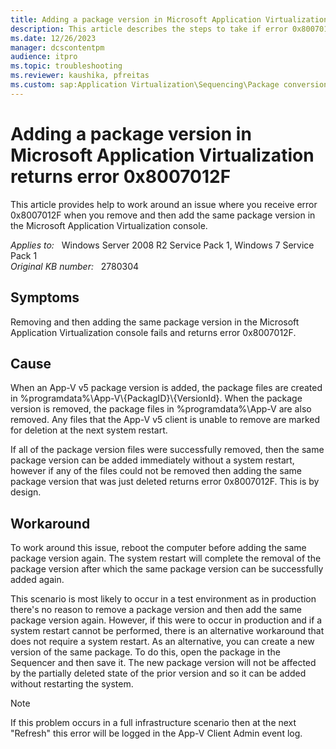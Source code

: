 ```yaml
---
title: Adding a package version in Microsoft Application Virtualization returns error 0x8007012F
description: This article describes the steps to take if error 0x8007012F is returned when adding an App-V v5 package.
ms.date: 12/26/2023
manager: dcscontentpm
audience: itpro
ms.topic: troubleshooting
ms.reviewer: kaushika, pfreitas
ms.custom: sap:Application Virtualization\Sequencing\Package conversion, csstroubleshoot
---
```

# Adding a package version in Microsoft Application Virtualization returns error 0x8007012F

This article provides help to work around an issue where you receive error 0x8007012F when you remove and then add the same package version in the Microsoft Application Virtualization console.

_Applies to:_ &nbsp; Windows Server 2008 R2 Service Pack 1, Windows 7 Service Pack 1  
_Original KB number:_ &nbsp; 2780304

## Symptoms

Removing and then adding the same package version in the Microsoft Application Virtualization console fails and returns error 0x8007012F.

## Cause

When an App-V v5 package version is added, the package files are created in %programdata%\\App-V\\{PackagID}\\{VersionId}. When the package version is removed, the package files in %programdata%\\App-V are also removed. Any files that the App-V v5 client is unable to remove are marked for deletion at the next system restart.

If all of the package version files were successfully removed, then the same package version can be added immediately without a system restart, however if any of the files could not be removed then adding the same package version that was just deleted returns error 0x8007012F. This is by design.

## Workaround

To work around this issue, reboot the computer before adding the same package version again. The system restart will complete the removal of the package version after which the same package version can be successfully added again.

This scenario is most likely to occur in a test environment as in production there's no reason to remove a package version and then add the same package version again. However, if this were to occur in production and if a system restart cannot be performed, there is an alternative workaround that does not require a system restart. As an alternative, you can create a new version of the same package. To do this, open the package in the Sequencer and then save it. The new package version will not be affected by the partially deleted state of the prior version and so it can be added without restarting the system.

> [!NOTE]
> If this problem occurs in a full infrastructure scenario then at the next "Refresh" this error will be logged in the App-V Client Admin event log.
